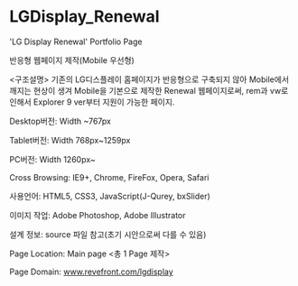 # LGDisplay_Renewal
'LG Display Renewal' Portfolio Page

반응형 웹페이지 제작(Mobile 우선형)

<구조설명> 
기존의 LG디스플레이 홈페이지가 반응형으로 구축되지 않아 Mobile에서 깨지는 현상이 생겨 Mobile을 기본으로 제작한 Renewal 웹페이지로써, rem과 vw로 인해서 Explorer 9 ver부터 지원이 가능한 페이지. 

Desktop버전: Width ~767px

Tablet버전: Width 768px~1259px

PC버전: Width 1260px~

Cross Browsing: IE9+, Chrome, FireFox, Opera, Safari

사용언어: HTML5, CSS3, JavaScript(J-Qurey, bxSlider)

이미지 작업: Adobe Photoshop, Adobe Illustrator

설계 정보: source 파일 참고(초기 시안으로써 다를 수 있음)

Page Location: Main page <총 1 Page 제작>

Page Domain: www.revefront.com/lgdisplay